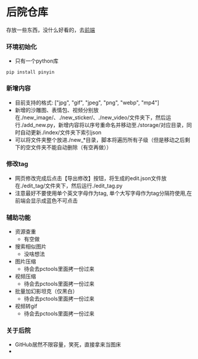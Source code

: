 # 后院仓库
存放一些东西，没什么好看的，去[前端](https://github.com/umas2022/backyard_lite)


### 环境初始化
- 只有一个python库
```
pip install pinyin
```


### 新增内容
- 目前支持的格式: ["jpg", "gif", "jpeg", "png", "webp", "mp4"]
- 新增的沙雕图、表情包、视频分别放在./new_image/、./new_sticker/、./new_video/文件夹下，然后运行./add_new.py，新增内容将以序号重命名并移动至./storage/对应目录，同时自动更新./index/文件夹下索引json
- 可以将文件夹整个放进./new_*目录，脚本将遍历所有子级（但是移动之后剩下的空文件夹不能自动删除（有空再做））


### 修改tag
- 网页修改完成后点击【导出修改】按钮，将生成的edit.json文件放在./edit_tag/文件夹下，然后运行./edit_tag.py
- 注意最好不要使用单个英文字母作为tag, 单个大写字母作为tag分隔符使用,在前端会显示成蓝色不可点击


### 辅助功能
- 资源查重
  - 有空做
- 搜索相似图片
  - 没啥想法
- 图片压缩
  - 待会去pctools里面拷一份过来
- 视频压缩
  - 待会去pctools里面拷一份过来
- 批量加幻影坦克（仅黑白）
  - 待会去pctools里面拷一份过来
- 视频转gif
  - 待会去pctools里面拷一份过来


### 关于后院
- GitHub居然不限容量，笑死，直接拿来当图床
- 